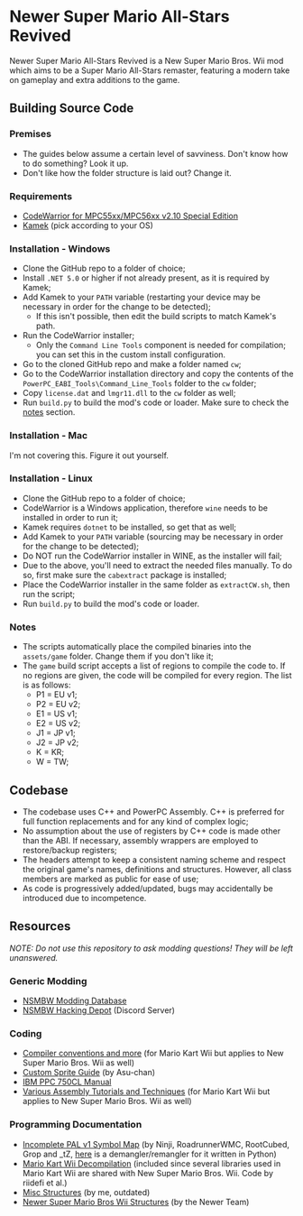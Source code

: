 # Newer Super Mario All-Stars Revived
Newer Super Mario All-Stars Revived is a New Super Mario Bros. Wii mod which aims to be a Super Mario All-Stars remaster, featuring a modern take on gameplay and extra additions to the game.

## Building Source Code

### Premises
* The guides below assume a certain level of savviness. Don't know how to do something? Look it up.
* Don't like how the folder structure is laid out? Change it.

### Requirements
- [CodeWarrior for MPC55xx/MPC56xx v2.10 Special Edition](https://cache.nxp.com/lgfiles/devsuites/PowerPC/CW55xx_v2_10_SE.exe)
- [Kamek](https://github.com/Lord-Giganticus/Kamek/releases) (pick according to your OS)

### Installation - Windows
* Clone the GitHub repo to a folder of choice;
* Install `.NET 5.0` or higher if not already present, as it is required by Kamek;
* Add Kamek to your `PATH` variable (restarting your device may be necessary in order for the change to be detected);
    - If this isn't possible, then edit the build scripts to match Kamek's path.
* Run the CodeWarrior installer;
    - Only the `Command Line Tools` component is needed for compilation; you can set this in the custom install configuration.
* Go to the cloned GitHub repo and make a folder named `cw`;
* Go to the CodeWarrior installation directory and copy the contents of the `PowerPC_EABI_Tools\Command_Line_Tools` folder to the `cw` folder;
* Copy `license.dat` and `lmgr11.dll` to the `cw` folder as well;
* Run `build.py` to build the mod's code or loader. Make sure to check the [notes](#Notes) section.

### Installation - Mac
I'm not covering this. Figure it out yourself.

### Installation - Linux
* Clone the GitHub repo to a folder of choice;
* CodeWarrior is a Windows application, therefore `wine` needs to be installed in order to run it;
* Kamek requires `dotnet` to be installed, so get that as well;
* Add Kamek to your `PATH` variable (sourcing may be necessary in order for the change to be detected);
* Do NOT run the CodeWarrior installer in WINE, as the installer will fail;
* Due to the above, you'll need to extract the needed files manually. To do so, first make sure the `cabextract` package is installed;
* Place the CodeWarrior installer in the same folder as `extractCW.sh`, then run the script;
* Run `build.py` to build the mod's code or loader.

### Notes
* The scripts automatically place the compiled binaries into the `assets/game` folder. Change them if you don't like it;
* The `game` build script accepts a list of regions to compile the code to. If no regions are given, the code will be compiled for every region. The list is as follows:
    - P1 = EU v1;
    - P2 = EU v2;
    - E1 = US v1;
    - E2 = US v2;
    - J1 = JP v1;
    - J2 = JP v2;
    - K = KR;
    - W = TW;

## Codebase
- The codebase uses C++ and PowerPC Assembly. C++ is preferred for full function replacements and for any kind of complex logic;
- No assumption about the use of registers by C++ code is made other than the ABI. If necessary, assembly wrappers are employed to restore/backup registers;
- The headers attempt to keep a consistent naming scheme and respect the original game's names, definitions and structures. However, all class members are marked as public for ease of use;
- As code is progressively added/updated, bugs may accidentally be introduced due to incompetence.

## Resources

*NOTE: Do not use this repository to ask modding questions! They will be left unanswered.*

### Generic Modding
- [NSMBW Modding Database](https://horizon.miraheze.org/wiki/Main_Page)
- [NSMBW Hacking Depot](https://discord.gg/nXgyHrMyjA) (Discord Server)

### Coding
- [Compiler conventions and more](http://wiki.tockdom.com/wiki/Compiler) (for Mario Kart Wii but applies to New Super Mario Bros. Wii as well)
- [Custom Sprite Guide](https://docs.google.com/document/d/1-KQhmawgy0da8ijdzL6d7zrlMRBX3_UOm-oShqFvuYc) (by Asu-chan)
- [IBM PPC 750CL Manual](https://fail0verflow.com/media/files/ppc_750cl.pdf)
- [Various Assembly Tutorials and Techniques](https://mkwii.com/forumdisplay.php?fid=50) (for Mario Kart Wii but applies to New Super Mario Bros. Wii as well)

### Programming Documentation
- [Incomplete PAL v1 Symbol Map](https://cdn.discordapp.com/attachments/880441593549688884/930223706754670703/nsmbw_P1_ghidra.map) (by Ninji, RoadrunnerWMC, RootCubed, Grop and _tZ, [here](https://gist.github.com/RootCubed/8f8102fe6cf4ed79a45f1dfe23020a06) is a demangler/remangler for it written in Python)
- [Mario Kart Wii Decompilation](https://github.com/riidefi/mkw) (included since several libraries used in Mario Kart Wii are shared with New Super Mario Bros. Wii. Code by riidefi et al.)
- [Misc Structures](https://github.com/CLF78/NSMBW-Documentation) (by me, outdated)
- [Newer Super Mario Bros Wii Structures](https://github.com/Newer-Team/NewerSMBW/tree/no-translations/Kamek/include) (by the Newer Team)
